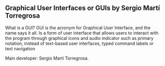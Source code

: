 ## Graphical User Interfaces or GUIs by Sergio Martí Torregrosa
<p>What is a GUI? GUI is the acronym for Graphical User Interface, and the name
says it all. Is a form of user interface that allows users to interact with the 
program through graphical icons and audio indicator such as primary notation, 
instead of text-based user interfaces, typed command labels or text navigation</p>
<p>Main developer: Sergio Martí Torregrosa.</p>
